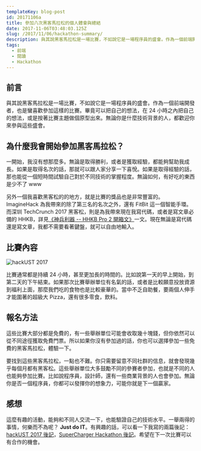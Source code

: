 ```yaml
---
templateKey: blog-post
id: 20171106a
title: 參加八次黑客馬拉松的個人體會與總結
date: 2017-11-06T03:48:03.125Z
slug: /2017/11/06/hackathon-summary/
description: 與其說黑客馬拉松是一場比賽，不如說它是一場程序員的盛會。作為一個前端開發者，也是蠻喜歡參加這樣的比賽。畢竟可以把自己的想法，在 24 小時之內把自己的想法，或是按著比賽主題做個原型出來。無論你是什麼技術背景的人，都歡迎你來參與這些盛會。
tags:
  - 前端
  - 閱讀
  - Hackathon
---
```


## 前言

與其說黑客馬拉松是一場比賽，不如說它是一場程序員的盛會。作為一個前端開發者，也是蠻喜歡參加這樣的比賽。畢竟可以把自己的想法，在 24 小時之內把自己的想法，或是按著比賽主題做個原型出來。無論你是什麼技術背景的人，都歡迎你來參與這些盛會。

## 為什麼我會開始參加黑客馬拉松？

一開始，我沒有想那麼多。無論是取得勝利，或者是獲取經驗，都能夠幫助我成長。如果是取得名次的話，那就可以跟人家分享一下喜悅。如果是取得經驗的話，那也能從一個短時間試驗自己對於不同技術的掌握程度。無論如何，有好吃的東西是少不了 www

另外一個我喜歡黑客松的的地方，就是比賽的獎品也是非常豐富的。ImagineHack 為我帶來的除了第三名的名次之外，還有 FitBit 這一個智能手環。而深圳 TechCrunch 2017 黑客松，則是為我帶來現在我寫代碼，或者是寫文章必備的 HHKB，詳見[《神兵利器 -- HHKB Pro 2 開箱文》][1]一文。現在無論是寫代碼還是寫文章，我都不需要看著鍵盤，就可以自由地輸入。

## 比賽內容

![hackUST 2017][2]

比賽通常都是持續 24 小時，甚至更加長的時間的。比如說第一天的早上開始，到第二天的下午結束。如果那次比賽舉辦單位有名氣的話，或者是比較願意投放資源到福利上面，那麼我們吃的食物也是比較豪華的。當中不乏自助餐，要兩個人伸手才能圍著的超級大 Pizza，還有很多零食，飲料。

## 報名方法

這些比賽大部分都是免費的，有一些舉辦單位可能會收取幾十塊錢，但你依然可以從不同途徑獲取免費門票。所以如果你沒有參加過的話，你也可以選擇參加一些免費的黑客馬拉松，體驗一下。

要找到這些黑客馬拉松，一點也不難。你只需要留意不同社群的信息，就會發現幾乎每個月都有黑客松。這些舉辦單位大多鼓勵不同的參賽者參加，也就是不同的人也能夠參加比賽。比如說程序員，設計師，還有一些商業背景的人也會參加。無論你是否一個程序員，你都可以發揮你的想象力，可能你就是下一個贏家。

## 感想

這麼有趣的活動，能夠和不同人交流一下，也能驗證自己的技術水平。一舉兩得的事情，何樂而不為呢？ **Just do IT**。有興趣的話，可以看一下我寫的兩篇後記：[hackUST 2017 後記][3]，[SuperCharger Hackathon 後記][4]。希望在下一次比賽可以有合作的機會。

[1]: /2017/07/02/introduction-to-hhkb-pro-2/
[2]: https://i.imgur.com/IJPUhSJ.jpg
[3]: 2017/04/23/hackUST-2017-hackathon-summary/
[4]: /2017/02/19/supercharger-hackathon
